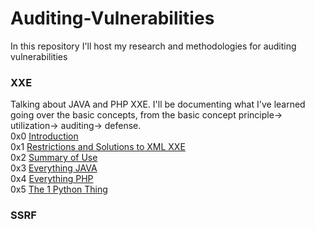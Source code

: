# Auditing-Vulnerabilities
In this repository I'll host my research and methodologies for auditing vulnerabilities 


### XXE 
Talking about JAVA and PHP XXE. I'll be documenting what I've learned going over the basic concepts, from the basic concept principle-> utilization-> auditing-> defense.        
0x0 [Introduction](https://github.com/OlivierLaflamme/Auditing-Vulnerabilities/blob/master/Auditing_XXE_Vulnerabilities/Introduction.md)      
0x1 [Restrictions and Solutions to XML XXE](https://github.com/OlivierLaflamme/Auditing-Vulnerabilities/blob/master/Auditing_XXE_Vulnerabilities/Restrictions_and_Solutions_XML_XXE.md)     
0x2 [Summary of Use](https://github.com/OlivierLaflamme/Auditing-Vulnerabilities/blob/master/Auditing_XXE_Vulnerabilities/Summary_of_Use.md)    
0x3 [Everything JAVA](https://github.com/OlivierLaflamme/Auditing-Vulnerabilities/tree/master/Auditing_XXE_Vulnerabilities/JAVA)   
0x4 [Everything PHP](https://github.com/OlivierLaflamme/Auditing-Vulnerabilities/tree/master/Auditing_XXE_Vulnerabilities/PHP)   
0x5 [The 1 Python Thing](https://github.com/OlivierLaflamme/Auditing-Vulnerabilities/tree/master/Auditing_XXE_Vulnerabilities/Python)    

### SSRF
